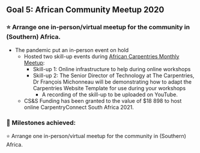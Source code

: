 ## Goal 5: African Community Meetup 2020
### :star: Arrange one in-person/virtual meetup for the community in (Southern) Africa. 
- The pandemic put an in-person event on hold
  - Hosted two skill-up events during [African Carpentries Monthly Meetup](https://pad.carpentries.org/ZA-community-call):
    - Skill-up 1: Online infrastructure to help during online workshops
    - Skill-up 2: The Senior Director of Technology at The Carpentries, Dr François Michonneau will be demonstrating how to adapt the Carpentries Website Template for use during your workshops
      - A recording of the skill-up to be uploaded on YouTube.  
  - CS&S Funding has been granted to the value of $18 898 to host online CarpentryConnect South Africa 2021. 

### :large_blue_diamond: Milestones achieved:
:star: Arrange one in-person/virtual meetup for the community in (Southern) Africa. 
